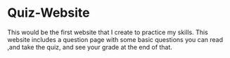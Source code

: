 # Quiz-Website
This would be the first website that I create to practice my skills. This website includes a question page with some basic questions you can read ,and take the quiz, and see your grade at the end of that.
